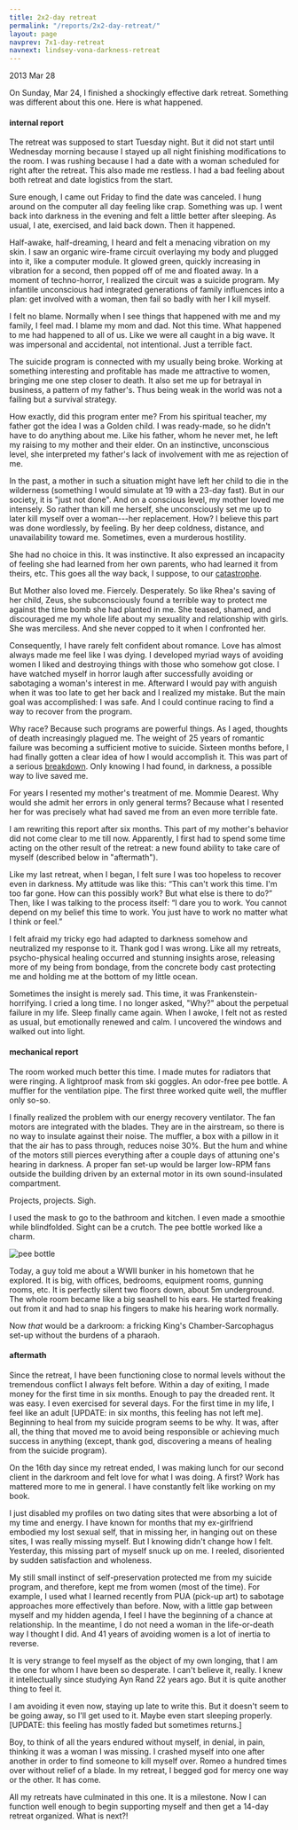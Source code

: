```yaml
---
title: 2x2-day retreat
permalink: "/reports/2x2-day-retreat/"
layout: page
navprev: 7x1-day-retreat
navnext: lindsey-vona-darkness-retreat
---
```


2013 Mar 28

On Sunday, Mar 24, I finished a shockingly effective dark retreat. Something was different about this one. Here is what happened.

#### internal report

The retreat was supposed to start Tuesday night. But it did not start until Wednesday morning because I stayed up all night finishing modifications to the room. I was rushing because I had a date with a woman scheduled for right after the retreat. This also made me restless. I had a bad feeling about both retreat and date logistics from the start.

Sure enough, I came out Friday to find the date was canceled. I hung around on the computer all day feeling like crap. Something was up. I went back into darkness in the evening and felt a little better after sleeping. As usual, I ate, exercised, and laid back down. Then it happened.

Half-awake, half-dreaming, I heard and felt a menacing vibration on my skin. I saw an organic wire-frame circuit overlaying my body and plugged into it, like a computer module. It glowed green, quickly increasing in vibration for a second, then popped off of me and floated away. In a moment of techno-horror, I realized the circuit was a suicide program. My infantile unconscious had integrated generations of family influences into a plan: get involved with a woman, then fail so badly with her I kill myself.

I felt no blame. Normally when I see things that happened with me and my family, I feel mad. I blame my mom and dad. Not this time. What happened to me had happened to all of us. Like we were all caught in a big wave. It was impersonal and accidental, not intentional. Just a terrible fact.

The suicide program is connected with my usually being broke. Working at something interesting and profitable has made me attractive to women, bringing me one step closer to death. It also set me up for betrayal in business, a pattern of my father's. Thus being weak in the world was not a failing but a survival strategy.

How exactly, did this program enter me? From his spiritual teacher, my father got the idea I was a Golden child. I was ready-made, so he didn't have to do anything about me. Like his father, whom he never met, he left my raising to my mother and their elder. On an instinctive, unconscious level, she interpreted my father's lack of involvement with me as rejection of me. 

In the past, a mother in such a situation might have left her child to die in the wilderness (something I would simulate at 19 with a 23-day fast). But in our society, it is "just not done". And on a conscious level, my mother loved me intensely. So rather than kill me herself, she unconsciously set me up to later kill myself over a woman---her replacement. How? I believe this part was done wordlessly, by feeling. By her deep coldness, distance, and unavailability toward me. Sometimes, even a murderous hostility.

She had no choice in this. It was instinctive. It also expressed an incapacity of feeling she had learned from her own parents, who had learned it from theirs, etc. This goes all the way back, I suppose, to our [catastrophe](/darkness-conjecture/catastrophe/).

But Mother also loved me. Fiercely. Desperately. So like Rhea's saving of her child, Zeus, she subconsciously found a terrible way to protect me against the time bomb she had planted in me. She teased, shamed, and discouraged me my whole life about my sexuality and relationship with girls. She was merciless. And she never copped to it when I confronted her.

Consequently, I have rarely felt confident about romance. Love has almost always made me feel like I was dying. I developed myriad ways of avoiding women I liked and destroying things with those who somehow got close. I have watched myself in horror laugh after successfully avoiding or sabotaging a woman's interest in me. Afterward I would pay with anguish when it was too late to get her back and I realized my mistake. But the main goal was accomplished: I was safe. And I could continue racing to find a way to recover from the program.

Why race? Because such programs are powerful things. As I aged, thoughts of death increasingly plagued me. The weight of 25 years of romantic failure was becoming a sufficient motive to suicide. Sixteen months before, I had finally gotten a clear idea of how I would accomplish it. This was part of a serious [breakdown](http://andrewdurham.com/blog/2011/12/breakdown/). Only knowing I had found, in darkness, a possible way to live saved me.

For years I resented my mother's treatment of me. Mommie Dearest. Why would she admit her errors in only general terms? Because what I resented her for was precisely what had saved me from an even more terrible fate.

I am rewriting this report after six months. This part of my mother's behavior did not come clear to me till now. Apparently, I first had to spend some time acting on the other result of the retreat: a new found ability to take care of myself (described below in "aftermath").

Like my last retreat, when I began, I felt sure I was too hopeless to recover even in darkness. My attitude was like this: “This can't work this time. I'm too far gone. How can this possibly work? But what else is there to do?” Then, like I was talking to the process itself: “I dare you to work. You cannot depend on my belief this time to work. You just have to work no matter what I think or feel.”

I felt afraid my tricky ego had adapted to darkness somehow and neutralized my response to it. Thank god I was wrong. Like all my retreats, psycho-physical healing occurred and stunning insights arose, releasing more of my being from bondage, from the concrete body cast protecting me and holding me at the bottom of my little ocean.

Sometimes the insight is merely sad. This time, it was Frankenstein- horrifying. I cried a long time. I no longer asked, "Why?" about the perpetual failure in my life. Sleep finally came again. When I awoke, I felt not as rested as usual, but emotionally renewed and calm. I uncovered the windows and walked out into light.

#### mechanical report

The room worked much better this time. I made mutes for radiators that were ringing. A lightproof mask from ski goggles. An odor-free pee bottle. A muffler for the ventilation pipe. The first three worked quite well, the muffler only so-so.

I finally realized the problem with our energy recovery ventilator. The fan motors are integrated with the blades. They are in the airstream, so there is no way to insulate against their noise. The muffler, a box with a pillow in it that the air has to pass through, reduces noise 30%. But the hum and whine of the motors still pierces everything after a couple days of attuning one's hearing in darkness. A proper fan set-up would be larger low-RPM fans outside the building driven by an external motor in its own sound-insulated compartment.

Projects, projects. Sigh.

I used the mask to go to the bathroom and kitchen. I even made a smoothie while blindfolded. Sight can be a crutch. The pee bottle worked like a charm.

![pee bottle](/img/photo/pee-bottle.jpg) 

Today, a guy told me about a WWII bunker in his hometown that he explored. It is big, with offices, bedrooms, equipment rooms, gunning rooms, etc. It is perfectly silent two floors down, about 5m underground. The whole room became like a big seashell to his ears. He started freaking out from it and had to snap his fingers to make his hearing work normally.

Now _that_ would be a darkroom: a fricking King's Chamber-Sarcophagus set-up without the burdens of a pharaoh.

#### aftermath

Since the retreat, I have been functioning close to normal levels without the tremendous conflict I always felt before. Within a day of exiting, I made money for the first time in six months. Enough to pay the dreaded rent. It was easy. I even exercised for several days. For the first time in my life, I feel like an adult \[UPDATE: in six months, this feeling has not left me\]. Beginning to heal from my suicide program seems to be why. It was, after all, the thing that moved me to avoid being responsible or achieving much success in anything (except, thank god, discovering a means of healing from the suicide program).

On the 16th day since my retreat ended, I was making lunch for our second client in the darkroom and felt love for what I was doing. A first? Work has mattered more to me in general. I have constantly felt like working on my book.

I just disabled my profiles on two dating sites that were absorbing a lot of my time and energy. I have known for months that my ex-girlfriend embodied my lost sexual self, that in missing her, in hanging out on these sites, I was really missing myself. But I knowing didn't change how I felt. Yesterday, this missing part of myself snuck up on me. I reeled, disoriented by sudden satisfaction and wholeness. 

My still small instinct of self-preservation protected me from my suicide program, and therefore, kept me from women (most of the time). For example, I used what I learned recently from PUA (pick-up art) to sabotage approaches more effectively than before. Now, with a little gap between myself and my hidden agenda, I feel I have the beginning of a chance at relationship. In the meantime, I do not need a woman in the life-or-death way I thought I did. And 41 years of avoiding women is a lot of inertia to reverse.

It is very strange to feel myself as the object of my own longing, that I am the one for whom I have been so desperate. I can't believe it, really. I knew it intellectually since studying Ayn Rand 22 years ago. But it is quite another thing to feel it.

I am avoiding it even now, staying up late to write this. But it doesn't seem to be going away, so I'll get used to it. Maybe even start sleeping properly. \[UPDATE: this feeling has mostly faded but sometimes returns.\]

Boy, to think of all the years endured without myself, in denial, in pain, thinking it was a woman I was missing. I crashed myself into one after another in order to find someone to kill myself over. Romeo a hundred times over without relief of a blade. In my retreat, I begged god for mercy one way or the other. It has come.

All my retreats have culminated in this one. It is a milestone. Now I can function well enough to begin supporting myself and then get a 14-day retreat organized. What is next?!


